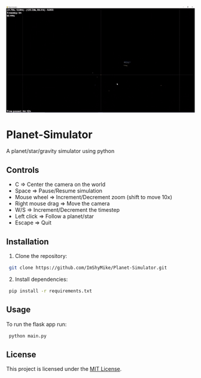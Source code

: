 ![Demo Image](/assets/demo.gif)

# Planet-Simulator
 A planet/star/gravity simulator using python

## Controls
- C => Center the camera on the world
- Space => Pause/Resume simulation
- Mouse wheel => Increment/Decrement zoom (shift to move 10x)
- Right mouse drag => Move the camera
- W/S => Increment/Decrement the timestep
- Left click => Follow a planet/star
- Escape => Quit

## Installation
1. Clone the repository:
```bash
 git clone https://github.com/ImShyMike/Planet-Simulator.git
```

2. Install dependencies:
```bash
 pip install -r requirements.txt
 ```

## Usage
 To run the flask app run:
```bash
 python main.py
```

## License
This project is licensed under the [MIT License](LICENSE).